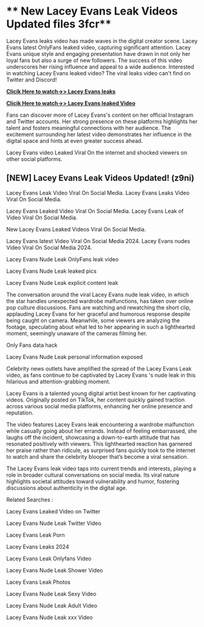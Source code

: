 
# ** New Lacey Evans Leak Videos Updated files 3fcr** #

  Lacey Evans   leaks video has made waves in the digital creator scene.  Lacey Evans   latest OnlyFans leaked video, capturing significant attention.  Lacey Evans   unique style and engaging presentation have drawn in not only her loyal fans but also a surge of new followers. The success of this video underscores her rising influence and appeal to a wide audience. Interested in watching Lacey Evans   leaked video? The viral leaks video can't find on Twitter and Discord!

**[Clicik Here to watch->>  Lacey Evans  leaks ](http://xflirt.top)**

**[Clicik Here to watch->>  Lacey Evans leaked Video](http://xflirt.top)**

Fans can discover more of Lacey Evans's content on her official Instagram and Twitter accounts. Her strong presence on these platforms highlights her talent and fosters meaningful connections with her audience. The excitement surrounding her latest video demonstrates her influence in the digital space and hints at even greater success ahead.

  Lacey Evans   video Leaked Viral On the internet and shocked viewers on other social platforms.

## [NEW] Lacey Evans   Leak Videos Updated!  (z9ni) ##

  Lacey Evans   Leak Video Viral On Social Media.  Lacey Evans   Leaks Video Viral On Social Media.

  Lacey Evans   Leaked Video Viral On Social Media.  Lacey Evans   Leak of Video Viral On Social Media.

New Lacey Evans   Leaked Videos Viral On Social Media.

  Lacey Evans   latest Video Viral On Social Media 2024.  Lacey Evans   nudes Video Viral On Social Media 2024.

  Lacey Evans   Nude Leak OnlyFans leak video

  Lacey Evans   Nude Leak leaked pics

  Lacey Evans   Nude Leak explicit content leak

The conversation around the viral Lacey Evans   nude leak video, in which the star handles unexpected wardrobe malfunctions, has taken over online pop culture discussions. Fans are watching and rewatching the short clip, applauding Lacey Evans   for her graceful and humorous response despite being caught on camera. Meanwhile, some viewers are analyzing the footage, speculating about what led to her appearing in such a lighthearted moment, seemingly unaware of the cameras filming her.

Only Fans data hack

  Lacey Evans   Nude Leak personal information exposed

Celebrity news outlets have amplified the spread of the Lacey Evans   Leak video, as fans continue to be captivated by Lacey Evans  's nude leak in this hilarious and attention-grabbing moment.

  Lacey Evans   is a talented young digital artist best known for her captivating videos. Originally posted on TikTok, her content quickly gained traction across various social media platforms, enhancing her online presence and reputation.

The video features Lacey Evans   leak encountering a wardrobe malfunction while casually going about her errands. Instead of feeling embarrassed, she laughs off the incident, showcasing a down-to-earth attitude that has resonated positively with viewers. This lighthearted reaction has garnered her praise rather than ridicule, as surprised fans quickly took to the internet to watch and share the celebrity blooper that’s become a viral sensation.

The Lacey Evans   leak video taps into current trends and interests, playing a role in broader cultural conversations on social media. Its viral nature highlights societal attitudes toward vulnerability and humor, fostering discussions about authenticity in the digital age.

Related Searches :

  Lacey Evans   Leaked Video on Twitter

  Lacey Evans   Nude Leak Twitter Video

  Lacey Evans   Leak Porn

  Lacey Evans   Leaks 2024

  Lacey Evans   Leak Onlyfans Video

  Lacey Evans   Nude Leak Shower Video

  Lacey Evans   Leak Photos

  Lacey Evans   Nude Leak Sexy Video

  Lacey Evans   Nude Leak Adult Video

  Lacey Evans   Nude Leak xxx Video


